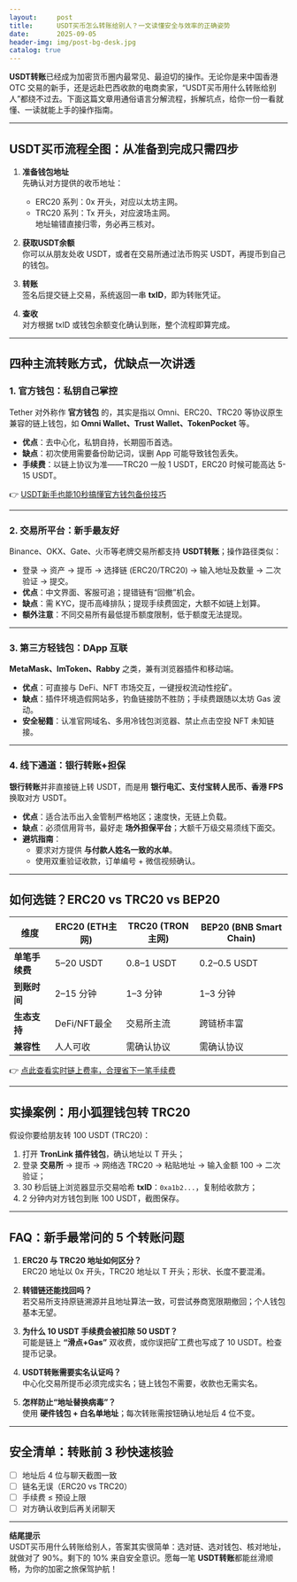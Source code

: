 ```yaml
---
layout:     post
title:      USDT买币怎么转账给别人？一文读懂安全与效率的正确姿势
date:       2025-09-05
header-img: img/post-bg-desk.jpg
catalog: true
---
```


**USDT转账**已经成为加密货币圈内最常见、最迫切的操作。无论你是来中国香港 OTC 交易的新手，还是远赴巴西收款的电商卖家，“USDT买币用什么转账给别人”都绕不过去。下面这篇文章用通俗语言分解流程，拆解坑点，给你一份一看就懂、一读就能上手的操作指南。

---

## USDT买币流程全图：从准备到完成只需四步

1. **准备钱包地址**  
   先确认对方提供的收币地址：  
   - ERC20 系列：0x 开头，对应以太坊主网。  
   - TRC20 系列：Tx 开头，对应波场主网。  
   地址输错直接归零，务必再三核对。

2. **获取USDT余额**  
   你可以从朋友处收 USDT，或者在交易所通过法币购买 USDT，再提币到自己的钱包。

3. **转账**  
   签名后提交链上交易，系统返回一串 **txID**，即为转账凭证。

4. **查收**  
   对方根据 txID 或钱包余额变化确认到账，整个流程即算完成。

---

## 四种主流转账方式，优缺点一次讲透

### 1. 官方钱包：私钥自己掌控

Tether 对外称作 **官方钱包** 的，其实是指以 Omni、ERC20、TRC20 等协议原生兼容的链上钱包，如 **Omni Wallet、Trust Wallet、TokenPocket** 等。  
- **优点**：去中心化，私钥自持，长期囤币首选。  
- **缺点**：初次使用需要备份助记词，误删 App 可能导致钱包丢失。  
- **手续费**：以链上协议为准——TRC20 一般 1 USDT，ERC20 时候可能高达 5-15 USDT。  

👉 [USDT新手也能10秒搞懂官方钱包备份技巧](https://okxdog.com/)

---

### 2. 交易所平台：新手最友好

Binance、OKX、Gate、火币等老牌交易所都支持 **USDT转账**；操作路径类似：  
- 登录 → 资产 → 提币 → 选择链 (ERC20/TRC20) → 输入地址及数量 → 二次验证 → 提交。  
- **优点**：中文界面、客服可追；提错链有“回撤”机会。  
- **缺点**：需 KYC，提币高峰排队；提现手续费固定，大额不如链上划算。  
- **额外注意**：不同交易所有最低提币额度限制，低于额度无法提现。

---

### 3. 第三方轻钱包：DApp 互联

**MetaMask、ImToken、Rabby** 之类，兼有浏览器插件和移动端。  
- **优点**：可直接与 DeFi、NFT 市场交互，一键授权流动性挖矿。  
- **缺点**：插件环境造假网站多，钓鱼链接防不胜防；手续费跟随以太坊 Gas 波动。  
- **安全秘籍**：认准官网域名、多用冷钱包浏览器、禁止点击空投 NFT 未知链接。

---

### 4. 线下通道：银行转账+担保

**银行转账**并非直接链上转 USDT，而是用 **银行电汇、支付宝转人民币、香港 FPS** 换取对方 USDT。  
- **优点**：适合法币出入金管制严格地区；速度快，无链上负载。  
- **缺点**：必须信用背书，最好走 **场外担保平台**；大额千万级交易须线下面交。  
- **避坑指南**：  
  - 要求对方提供 **与付款人姓名一致的水单**。  
  - 使用双重验证收款，订单编号 + 微信视频确认。

---

## 如何选链？ERC20 vs TRC20 vs BEP20

| 维度 | ERC20 (ETH主网) | TRC20 (TRON主网) | BEP20 (BNB Smart Chain) |
|---|---|---|---|
| **单笔手续费** | 5–20 USDT | 0.8–1 USDT | 0.2–0.5 USDT |
| **到账时间** | 2–15 分钟 | 1–3 分钟 | 1–3 分钟 |
| **生态支持** | DeFi/NFT最全 | 交易所主流 | 跨链桥丰富 |
| **兼容性** | 人人可收 | 需确认协议 | 需确认协议 |

👉 [点此查看实时链上费率，合理省下一笔手续费](https://okxdog.com/)

---

## 实操案例：用小狐狸钱包转 TRC20

假设你要给朋友转 100 USDT (TRC20)：  
1. 打开 **TronLink 插件钱包**，确认地址以 T 开头；  
2. 登录 **交易所** → 提币 → 网络选 TRC20 → 粘贴地址 → 输入金额 100 → 二次验证；  
3. 30 秒后链上浏览器显示交易哈希 **txID**：`0xa1b2...`，复制给收款方；  
4. 2 分钟内对方钱包到账 100 USDT，截图保存。

---

## FAQ：新手最常问的 5 个转账问题

1. **ERC20 与 TRC20 地址如何区分？**  
   ERC20 地址以 0x 开头，TRC20 地址以 T 开头；形状、长度不要混淆。

2. **转错链还能找回吗？**  
   若交易所支持原链溯源并且地址算法一致，可尝试券商宽限期撤回；个人钱包基本无望。

3. **为什么 10 USDT 手续费会被扣除 50 USDT？**  
   可能是链上 **“滑点+Gas”** 双收费，或你误把矿工费也写成了 10 USDT。检查提币记录。

4. **USDT转账需要实名认证吗？**  
   中心化交易所提币必须完成实名；链上钱包不需要，收款也无需实名。

5. **怎样防止“地址替换病毒”？**  
   使用 **硬件钱包 + 白名单地址**；每次转账需按钮确认地址后 4 位不变。

---

## 安全清单：转账前 3 秒快速核验

- [ ] 地址后 4 位与聊天截图一致  
- [ ] 链名无误（ERC20 vs TRC20）  
- [ ] 手续费 ≤ 预设上限  
- [ ] 对方确认收到后再关闭聊天

---

**结尾提示**  
USDT买币用什么转账给别人，答案其实很简单：选对链、选对钱包、核对地址，就做对了 90%。剩下的 10% 来自安全意识。愿每一笔 **USDT转账**都能丝滑顺畅，为你的加密之旅保驾护航！